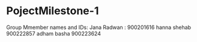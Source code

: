 # PojectMilestone-1 
Group Mmember names and IDs:
Jana Radwan : 900201616 
hanna shehab 900222857 
adham basha 900223624
